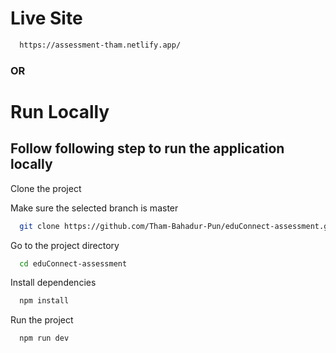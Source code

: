 # Live Site

```bash
  https://assessment-tham.netlify.app/
```

### OR

# Run Locally

## Follow following step to run the application locally

Clone the project

Make sure the selected branch is master

```bash
  git clone https://github.com/Tham-Bahadur-Pun/eduConnect-assessment.git
```

Go to the project directory

```bash
  cd eduConnect-assessment
```

Install dependencies

```bash
  npm install
```

Run the project

```bash
  npm run dev
```
